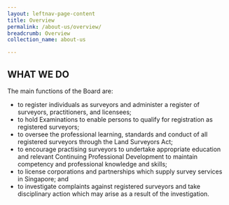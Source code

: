 ```yaml
---
layout: leftnav-page-content
title: Overview
permalink: /about-us/overview/
breadcrumb: Overview
collection_name: about-us

---
```


WHAT WE DO
---

The main functions of the Board are: <br>

* to register individuals as surveyors and administer a register of surveyors, practitioners, and licensees;
* to hold Examinations to enable persons to qualify for registration as registered surveyors;
* to oversee the professional learning, standards and conduct of all registered surveyors through the Land Surveyors Act;
* to encourage practising surveyors to undertake appropriate education and relevant Continuing Professional Development to maintain competency and professional knowledge and skills;
* to license corporations and partnerships which supply survey services in Singapore; and
* to investigate complaints against registered surveyors and take disciplinary action which may arise as a result of the investigation.

